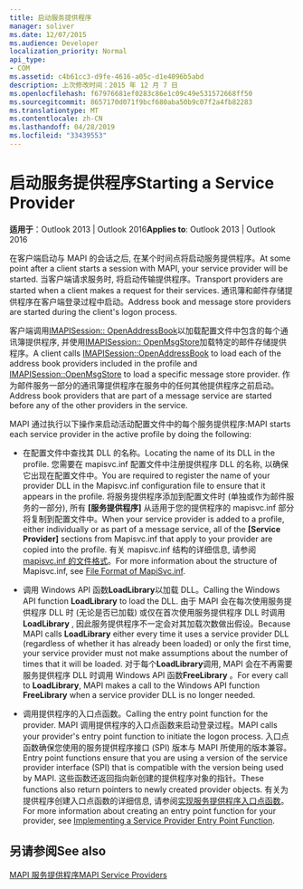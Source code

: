 ```yaml
---
title: 启动服务提供程序
manager: soliver
ms.date: 12/07/2015
ms.audience: Developer
localization_priority: Normal
api_type:
- COM
ms.assetid: c4b61cc3-d9fe-4616-a05c-d1e4096b5abd
description: 上次修改时间：2015 年 12 月 7 日
ms.openlocfilehash: f67976681ef0283c86e1c09c49e531572668ff50
ms.sourcegitcommit: 8657170d071f9bcf680aba50b9c07f2a4fb82283
ms.translationtype: MT
ms.contentlocale: zh-CN
ms.lasthandoff: 04/28/2019
ms.locfileid: "33439553"
---
```

# <a name="starting-a-service-provider"></a><span data-ttu-id="80bc9-103">启动服务提供程序</span><span class="sxs-lookup"><span data-stu-id="80bc9-103">Starting a Service Provider</span></span>

 
  
<span data-ttu-id="80bc9-104">**适用于**：Outlook 2013 | Outlook 2016</span><span class="sxs-lookup"><span data-stu-id="80bc9-104">**Applies to**: Outlook 2013 | Outlook 2016</span></span> 
  
<span data-ttu-id="80bc9-105">在客户端启动与 MAPI 的会话之后, 在某个时间点将启动服务提供程序。</span><span class="sxs-lookup"><span data-stu-id="80bc9-105">At some point after a client starts a session with MAPI, your service provider will be started.</span></span> <span data-ttu-id="80bc9-106">当客户端请求服务时, 将启动传输提供程序。</span><span class="sxs-lookup"><span data-stu-id="80bc9-106">Transport providers are started when a client makes a request for their services.</span></span> <span data-ttu-id="80bc9-107">通讯簿和邮件存储提供程序在客户端登录过程中启动。</span><span class="sxs-lookup"><span data-stu-id="80bc9-107">Address book and message store providers are started during the client's logon process.</span></span>
  
<span data-ttu-id="80bc9-108">客户端调用[IMAPISession:: OpenAddressBook](imapisession-openaddressbook.md)以加载配置文件中包含的每个通讯簿提供程序, 并使用[IMAPISession:: OpenMsgStore](imapisession-openmsgstore.md)加载特定的邮件存储提供程序。</span><span class="sxs-lookup"><span data-stu-id="80bc9-108">A client calls [IMAPISession::OpenAddressBook](imapisession-openaddressbook.md) to load each of the address book providers included in the profile and [IMAPISession::OpenMsgStore](imapisession-openmsgstore.md) to load a specific message store provider.</span></span> <span data-ttu-id="80bc9-109">作为邮件服务一部分的通讯簿提供程序在服务中的任何其他提供程序之前启动。</span><span class="sxs-lookup"><span data-stu-id="80bc9-109">Address book providers that are part of a message service are started before any of the other providers in the service.</span></span> 
  
<span data-ttu-id="80bc9-110">MAPI 通过执行以下操作来启动活动配置文件中的每个服务提供程序:</span><span class="sxs-lookup"><span data-stu-id="80bc9-110">MAPI starts each service provider in the active profile by doing the following:</span></span>
  
- <span data-ttu-id="80bc9-111">在配置文件中查找其 DLL 的名称。</span><span class="sxs-lookup"><span data-stu-id="80bc9-111">Locating the name of its DLL in the profile.</span></span> <span data-ttu-id="80bc9-112">您需要在 mapisvc.inf 配置文件中注册提供程序 DLL 的名称, 以确保它出现在配置文件中。</span><span class="sxs-lookup"><span data-stu-id="80bc9-112">You are required to register the name of your provider DLL in the Mapisvc.inf configuration file to ensure that it appears in the profile.</span></span> <span data-ttu-id="80bc9-113">将服务提供程序添加到配置文件时 (单独或作为邮件服务的一部分), 所有 **[服务提供程序]** 从适用于您的提供程序的 mapisvc.inf 部分将复制到配置文件中。</span><span class="sxs-lookup"><span data-stu-id="80bc9-113">When your service provider is added to a profile, either individually or as part of a message service, all of the **[Service Provider]** sections from Mapisvc.inf that apply to your provider are copied into the profile.</span></span> <span data-ttu-id="80bc9-114">有关 mapisvc.inf 结构的详细信息, 请参阅[mapisvc.inf 的文件格式](file-format-of-mapisvc-inf.md)。</span><span class="sxs-lookup"><span data-stu-id="80bc9-114">For more information about the structure of Mapisvc.inf, see [File Format of MapiSvc.inf](file-format-of-mapisvc-inf.md).</span></span>
    
- <span data-ttu-id="80bc9-115">调用 Windows API 函数**LoadLibrary**以加载 DLL。</span><span class="sxs-lookup"><span data-stu-id="80bc9-115">Calling the Windows API function **LoadLibrary** to load the DLL.</span></span> <span data-ttu-id="80bc9-116">由于 MAPI 会在每次使用服务提供程序 DLL 时 (无论是否已加载) 或仅在首次使用服务提供程序 DLL 时调用**LoadLibrary** , 因此服务提供程序不一定会对其加载次数做出假设。</span><span class="sxs-lookup"><span data-stu-id="80bc9-116">Because MAPI calls **LoadLibrary** either every time it uses a service provider DLL (regardless of whether it has already been loaded) or only the first time, your service provider must not make assumptions about the number of times that it will be loaded.</span></span> <span data-ttu-id="80bc9-117">对于每个**LoadLibrary**调用, MAPI 会在不再需要服务提供程序 DLL 时调用 Windows API 函数**FreeLibrary** 。</span><span class="sxs-lookup"><span data-stu-id="80bc9-117">For every call to **LoadLibrary**, MAPI makes a call to the Windows API function **FreeLibrary** when a service provider DLL is no longer needed.</span></span> 
    
- <span data-ttu-id="80bc9-118">调用提供程序的入口点函数。</span><span class="sxs-lookup"><span data-stu-id="80bc9-118">Calling the entry point function for the provider.</span></span> <span data-ttu-id="80bc9-119">MAPI 调用提供程序的入口点函数来启动登录过程。</span><span class="sxs-lookup"><span data-stu-id="80bc9-119">MAPI calls your provider's entry point function to initiate the logon process.</span></span> <span data-ttu-id="80bc9-120">入口点函数确保您使用的服务提供程序接口 (SPI) 版本与 MAPI 所使用的版本兼容。</span><span class="sxs-lookup"><span data-stu-id="80bc9-120">Entry point functions ensure that you are using a version of the service provider interface (SPI) that is compatible with the version being used by MAPI.</span></span> <span data-ttu-id="80bc9-121">这些函数还返回指向新创建的提供程序对象的指针。</span><span class="sxs-lookup"><span data-stu-id="80bc9-121">These functions also return pointers to newly created provider objects.</span></span> <span data-ttu-id="80bc9-122">有关为提供程序创建入口点函数的详细信息, 请参阅[实现服务提供程序入口点函数](implementing-a-service-provider-entry-point-function.md)。</span><span class="sxs-lookup"><span data-stu-id="80bc9-122">For more information about creating an entry point function for your provider, see [Implementing a Service Provider Entry Point Function](implementing-a-service-provider-entry-point-function.md).</span></span>
    
## <a name="see-also"></a><span data-ttu-id="80bc9-123">另请参阅</span><span class="sxs-lookup"><span data-stu-id="80bc9-123">See also</span></span>



[<span data-ttu-id="80bc9-124">MAPI 服务提供程序</span><span class="sxs-lookup"><span data-stu-id="80bc9-124">MAPI Service Providers</span></span>](mapi-service-providers.md)

